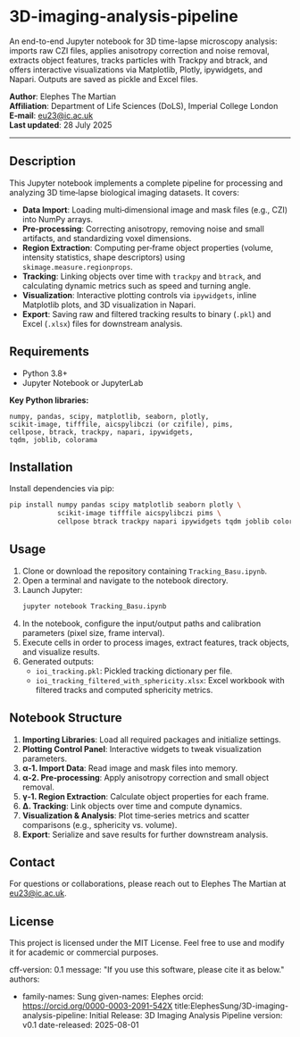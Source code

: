 # 3D-imaging-analysis-pipeline
An end-to-end Jupyter notebook for 3D time-lapse microscopy analysis: imports raw CZI files, applies anisotropy correction and noise removal, extracts object features, tracks particles with Trackpy and btrack, and offers interactive visualizations via Matplotlib, Plotly, ipywidgets, and Napari. Outputs are saved as pickle and Excel files.

**Author**: Elephes The Martian  
**Affiliation**: Department of Life Sciences (DoLS), Imperial College London  
**E‑mail**: eu23@ic.ac.uk  
**Last updated**: 28 July 2025

---

## Description

This Jupyter notebook implements a complete pipeline for processing and analyzing 3D time‑lapse biological imaging datasets. It covers:

- **Data Import**: Loading multi‑dimensional image and mask files (e.g., CZI) into NumPy arrays.  
- **Pre‑processing**: Correcting anisotropy, removing noise and small artifacts, and standardizing voxel dimensions.  
- **Region Extraction**: Computing per‑frame object properties (volume, intensity statistics, shape descriptors) using `skimage.measure.regionprops`.  
- **Tracking**: Linking objects over time with `trackpy` and `btrack`, and calculating dynamic metrics such as speed and turning angle.  
- **Visualization**: Interactive plotting controls via `ipywidgets`, inline Matplotlib plots, and 3D visualization in Napari.  
- **Export**: Saving raw and filtered tracking results to binary (`.pkl`) and Excel (`.xlsx`) files for downstream analysis.

## Requirements

- Python 3.8+  
- Jupyter Notebook or JupyterLab

**Key Python libraries:**
```
numpy, pandas, scipy, matplotlib, seaborn, plotly,
scikit-image, tifffile, aicspylibczi (or czifile), pims,
cellpose, btrack, trackpy, napari, ipywidgets,
tqdm, joblib, colorama
```

## Installation

Install dependencies via pip:
```bash
pip install numpy pandas scipy matplotlib seaborn plotly \
            scikit-image tifffile aicspylibczi pims \
            cellpose btrack trackpy napari ipywidgets tqdm joblib colorama
```

## Usage

1. Clone or download the repository containing `Tracking_Basu.ipynb`.  
2. Open a terminal and navigate to the notebook directory.  
3. Launch Jupyter:
   ```bash
   jupyter notebook Tracking_Basu.ipynb
   ```
4. In the notebook, configure the input/output paths and calibration parameters (pixel size, frame interval).  
5. Execute cells in order to process images, extract features, track objects, and visualize results.  
6. Generated outputs:
   - `ioi_tracking.pkl`: Pickled tracking dictionary per file.  
   - `ioi_tracking_filtered_with_sphericity.xlsx`: Excel workbook with filtered tracks and computed sphericity metrics.

## Notebook Structure

1. **Importing Libraries**: Load all required packages and initialize settings.  
2. **Plotting Control Panel**: Interactive widgets to tweak visualization parameters.  
3. **α‑1. Import Data**: Read image and mask files into memory.  
4. **α‑2. Pre‑processing**: Apply anisotropy correction and small object removal.  
5. **γ‑1. Region Extraction**: Calculate object properties for each frame.  
6. **Δ. Tracking**: Link objects over time and compute dynamics.  
7. **Visualization & Analysis**: Plot time‑series metrics and scatter comparisons (e.g., sphericity vs. volume).  
8. **Export**: Serialize and save results for further downstream analysis.

## Contact

For questions or collaborations, please reach out to Elephes The Martian at eu23@ic.ac.uk.

## License

This project is licensed under the MIT License. Feel free to use and modify it for academic or commercial purposes.


cff-version: 0.1
message: "If you use this software, please cite it as below."
authors:
- family-names: Sung
  given-names: Elephes
orcid: https://orcid.org/0000-0003-2091-542X
title:ElephesSung/3D-imaging-analysis-pipeline: Initial Release: 3D Imaging Analysis Pipeline
version: v0.1
date-released: 2025-08-01


